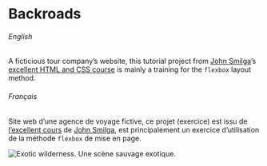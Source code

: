 # Backroads

###### English

A ficticious tour company’s website, this tutorial project from [John Smilga](https://github.com/john-smilga)’s [excellent HTML and CSS course](https://www.udemy.com/course/in-depth-html-css-course-build-responsive-websites/) is mainly a training for the `flexbox` layout method.

###### Français

Site web d’une agence de voyage fictive, ce projet (exercice) est issu de [l’excellent cours](https://www.udemy.com/course/in-depth-html-css-course-build-responsive-websites/) de [John Smilga](https://github.com/john-smilga), est principalement un exercice d’utilisation de la méthode `flexbox` de mise en page.

![Exotic wilderness. Une scène sauvage exotique.](./images/tour-5.jpeg)
